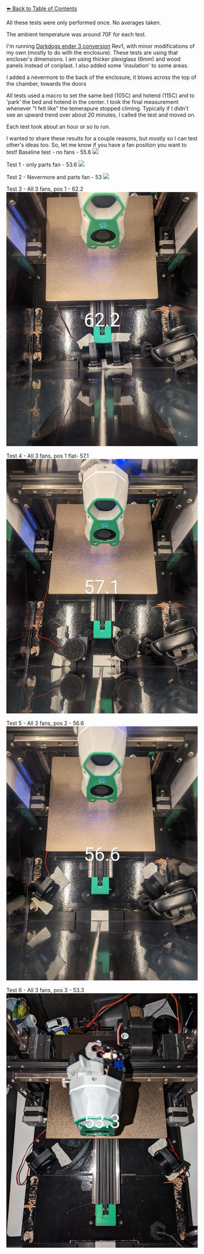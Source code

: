 [:arrow_left: Back to Table of Contents](/README.md)

All these tests were only performed once. No averages taken.

The ambient temperature was around 70F for each test.

I'm running [Darkdogs ender 3 conversion](https://github.com/boubounokefalos/Ender_SW ) Rev1, with minor modifications of my own (mostly to do with the enclosure). 
These tests are using that encloser's dimensions. I am using thicker plexiglass (6mm) and wood panels instead of coriplast. I also added some 'insulation' to some areas.

I added a nevermore to the back of the enclosure, it blows across the top of the chamber, towards the doors

All tests used a macro to set the same bed (105C) and hotend (115C) and to 'park' the bed and hotend in the center. I took the final measurement whenever "I felt like" the temerapure stopped climing. Typically if I didn't see an upward trend over about 20 minutes, I called the test and moved on. 

Each test took about an hour or so to run.

I wanted to share these results for a couple reasons, but mostly so I can test other's ideas too. So, let me know if you have a fan position you want to test!
Baseline test - no fans - 55.6
![](/bed-fan/testing/images/no_fans.jpg_)

Test 1 - only parts fan - 53.6
![](/bed-fan/testing/images/only_part_fan.jpg_)

Test 2 - Nevermore and parts fan - 53
![](/bed-fan/testing/images/parts_and_nevermore_fans.jpg_)

Test 3 - All 3 fans, pos 1 - 62.2
![](/bed-fan/testing/images/pos_1.jpg)

Test 4 - All 3 fans, pos 1 flat- 57.1
![](/bed-fan/testing/images/pos_1_flat.jpg)

Test 5 - All 3 fans, pos 2 - 56.6
![](/bed-fan/testing/images/pos_2.jpg)

Test 6 - All 3 fans, pos 3 - 53.3
![](/bed-fan/testing/images/pos_3.jpg)
